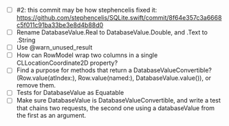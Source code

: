 - [ ] #2: this commit may be how stephencelis fixed it: https://github.com/stephencelis/SQLite.swift/commit/8f64e357c3a6668c5f011c91ba33be3e8d4b88d0
- [ ] Rename DatabaseValue.Real to DatabaseValue.Double, and .Text to .String
- [ ] Use @warn_unused_result
- [ ] How can RowModel wrap two columns in a single CLLocationCoordinate2D property?
- [ ] Find a purpose for methods that return a DatabaseValueConvertible? (Row.value(atIndex:), Row.value(named:), DatabaseValue.value()), or remove them.
- [ ] Tests for DatabaseValue as Equatable
- [ ] Make sure DatabaseValue is DatabaseValueConvertible, and write a test that chains two requests, the second one using a databaseValue from the first as an argument.
